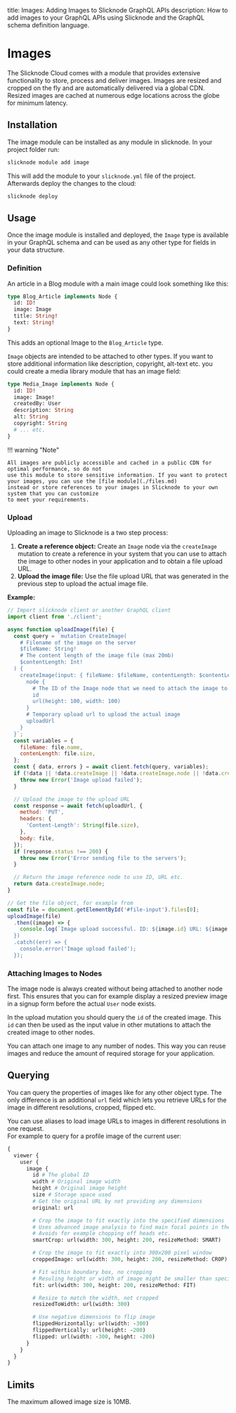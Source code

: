 title: Images: Adding Images to Slicknode GraphQL APIs
description: How to add images to your GraphQL APIs using Slicknode and the GraphQL schema definition language.

# Images

The Slicknode Cloud comes with a module that provides extensive functionality to store, process and deliver images.
Images are resized and cropped on the fly and are automatically delivered via a global CDN. Resized images
are cached at numerous edge locations across the globe for minimum latency.

## Installation

The image module can be installed as any module in slicknode. In your project folder run:

```bash
slicknode module add image
```

This will add the module to your `slicknode.yml` file of the project. Afterwards deploy the changes to the cloud:

```bash
slicknode deploy
```

## Usage

Once the image module is installed and deployed, the `Image` type is available in your GraphQL schema and
can be used as any other type for fields in your data structure.

### Definition

An article in a Blog module with a main image could look something like this:

```graphql
type Blog_Article implements Node {
  id: ID!
  image: Image
  title: String!
  text: String!
}
```

This adds an optional Image to the `Blog_Article` type.

`Image` objects are intended to be attached to other types. If you want to store additional information
like description, copyright, alt-text etc. you could create a media library module that has an image field:

```graphql
type Media_Image implements Node {
  id: ID!
  image: Image!
  createdBy: User
  description: String
  alt: String
  copyright: String
  # ... etc.
}
```

!!! warning "Note"

    All images are publicly accessible and cached in a public CDN for optimal performance, so do not
    use this module to store sensitive information. If you want to protect your images, you can use the [file module](./files.md)
    instead or store references to your images in Slicknode to your own system that you can customize
    to meet your requirements.

### Upload

Uploading an image to Slicknode is a two step process:

1.  **Create a reference object:** Create an `Image` node via the `createImage` mutation to create a reference in your system that you can use to attach the image to other nodes in your application and to obtain a file upload URL.
1.  **Upload the image file:** Use the file upload URL that was generated in the previous step to upload the actual image file.

**Example:**

```javascript
// Import slicknode client or another GraphQL client
import client from './client';

async function uploadImage(file) {
  const query = `mutation CreateImage(
    # Filename of the image on the server
    $fileName: String!
    # The content length of the image file (max 20mb)
    $contentLength: Int!
  ) {
    createImage(input: { fileName: $fileName, contentLength: $contentLength }) {
      node {
        # The ID of the Image node that we need to attach the image to other nodes
        id
        url(height: 100, width: 100)
      }
      # Temporary upload url to upload the actual image
      uploadUrl
    }
  }`;
  const variables = {
    fileName: file.name,
    contenLength: file.size,
  };
  const { data, errors } = await client.fetch(query, variables);
  if (!data || !data.createImage || !data.createImage.node || !data.createImage.uploadUrl) {
    throw new Error('Image upload failed');
  }

  // Upload the image to the upload URL
  const response = await fetch(uploadUrl, {
    method: 'PUT',
    headers: {
      'Content-Length': String(file.size),
    },
    body: file,
  });
  if (response.status !== 200) {
    throw new Error('Error sending file to the servers');
  }

  // Return the image reference node to use ID, URL etc.
  return data.createImage.node;
}

// Get the file object, for example from
const file = document.getElementById('#file-input').files[0];
uploadImage(file)
  .then((image) => {
    console.log(`Image upload successful. ID: ${image.id} URL: ${image.url}');
  })
  .catch((err) => {
    console.error('Image upload failed');
  });
```

### Attaching Images to Nodes

The image node is always created without being attached to another node first. This ensures that you can
for example display a resized preview image in a signup form before the actual `User` node exists.

In the upload mutation you should query the `id` of the created image. This `id` can then be used
as the input value in other mutations to attach the created image to other nodes.

You can attach one image to any number of nodes. This way you can reuse images and reduce the amount of
required storage for your application.

## Querying

You can query the properties of images like for any other object type. The only difference is an additional
`url` field which lets you retrieve URLs for the image in different resolutions, cropped, flipped etc.

You can use aliases to load image URLs to images in different resolutions in one request.  
For example to query for a profile image of the current user:

```graphql
{
  viewer {
    user {
      image {
        id # The global ID
        width # Original image width
        height # Original image height
        size # Storage space used
        # Get the original URL by not providing any dimensions
        original: url

        # Crop the image to fit exactly into the specified dimensions
        # Uses advanced image analysis to find main focal points in the image
        # Avoids for example chopping off heads etc.
        smartCrop: url(width: 300, height: 200, resizeMethod: SMART)

        # Crop the image to fit exactly into 300x200 pixel window
        croppedImage: url(width: 300, height: 200, resizeMethod: CROP)

        # Fit within boundary box, no cropping
        # Resuling height or width of image might be smaller than specified in input arguments
        fit: url(width: 300, height: 200, resizeMethod: FIT)

        # Resize to match the width, not cropped
        resizedToWidth: url(width: 300)

        # Use negative dimensions to flip image
        flippedHorizontally: url(width: -300)
        flippedVertically: url(height: -200)
        flipped: url(width: -300, height: -200)
      }
    }
  }
}
```

## Limits

The maximum allowed image size is 10MB.
